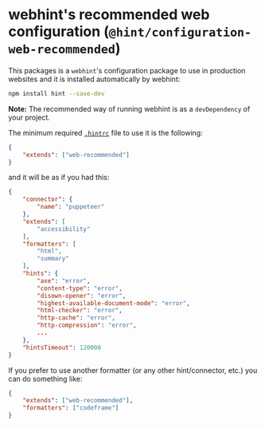 # webhint's recommended web configuration (`@hint/configuration-web-recommended`)

This packages is a `webhint`'s configuration package to use in
production websites and it is installed automatically by webhint:

```bash
npm install hint --save-dev
```

**Note:** The recommended way of running webhint is as a `devDependency` of
your project.

The minimum required [`.hintrc`][hintrc] file to use it is
the following:

```json
{
    "extends": ["web-recommended"]
}
```

and it will be as if you had this:

```json
{
    "connector": {
        "name": "puppeteer"
    },
    "extends": [
        "accessibility"
    ],
    "formatters": [
        "html",
        "summary"
    ],
    "hints": {
        "axe": "error",
        "content-type": "error",
        "disown-opener": "error",
        "highest-available-document-mode": "error",
        "html-checker": "error",
        "http-cache": "error",
        "http-compression": "error",
        ...
    },
    "hintsTimeout": 120000
}
```

If you prefer to use another formatter (or any other hint/connector,
etc.) you can do something like:

```json
{
    "extends": ["web-recommended"],
    "formatters": ["codeframe"]
}
```

<!-- Link labels: -->

[hintrc]: https://webhint.io/docs/user-guide/configuring-webhint/summary/
